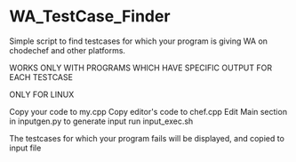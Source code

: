 # WA_TestCase_Finder
Simple script to find testcases for which your program
is giving WA on chodechef and other platforms. 

WORKS ONLY WITH PROGRAMS WHICH HAVE SPECIFIC OUTPUT FOR EACH TESTCASE

ONLY FOR LINUX

Copy your code to my.cpp
Copy editor's code to chef.cpp
Edit Main section in inputgen.py to generate input
run input_exec.sh

The testcases for which your program fails will be displayed,
and copied to input file  


